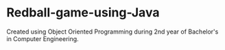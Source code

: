 # Redball-game-using-Java

Created using Object Oriented Programming during 2nd year of Bachelor's in Computer Engineering.
